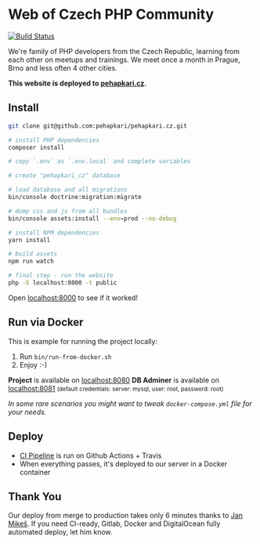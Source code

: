 # Web of Czech PHP Community

[![Build Status](https://img.shields.io/travis/pehapkari/pehapkari.cz/master.svg?style=flat-square)](https://travis-ci.org/pehapkari/pehapkari.cz)

We're family of PHP developers from the Czech Republic, learning from each other on meetups and trainings.
We meet once a month in Prague, Brno and less often 4 other cities.

**This website is deployed to [pehapkari.cz](https://pehapkari.cz/).**

## Install

```bash
git clone git@github.com:pehapkari/pehapkari.cz.git

# install PHP dependencies
composer install

# copy `.env` as `.env.local` and complete variables

# create "pehapkari_cz" database

# load database and all migrations
bin/console doctrine:migration:migrate

# dump css and js from all bundles
bin/console assets:install --env=prod --no-debug

# install NPM dependencies
yarn install

# build assets
npm run watch

# final step - run the website
php -S localhost:8000 -t public
```

Open [localhost:8000](http://localhost:8000) to see if it worked!

## Run via Docker

This is example for running the project locally:

1) Run `bin/run-from-docker.sh`
2) Enjoy :-)

**Project** is available on [localhost:8080](http://localhost:8080)
**DB Adminer** is available on [localhost:8081](http://localhost:8081) <small>(default credentials: server: mysql, user: root, password: root)</small>

*In some rare scenarios you might want to tweak `docker-compose.yml` file for your needs.*

## Deploy

- [CI Pipeline](https://github.com/pehapkari/pehapkari.cz/actions) is run on Github Actions + Travis
- When everything passes, it's deployed to our server in a Docker container

## Thank You

Our deploy from merge to production takes only 6 minutes thanks to [Jan Mikeš](https://janmikes.cz/). If you need CI-ready, Gitlab, Docker and DigitalOcean fully automated deploy, let him know.
